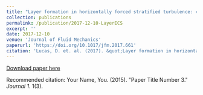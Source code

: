 ```yaml
---
title: "Layer formation in horizontally forced stratified turbulence: connecting exact coherent structures to linear instabilities"
collection: publications
permalink: /publication/2017-12-10-LayerECS
excerpt: ''
date: 2017-12-10
venue: 'Journal of Fluid Mechanics'
paperurl: 'https://doi.org/10.1017/jfm.2017.661'
citation: 'Lucas, D. et. al. (2017). &quot;Layer formation in horizontally forced stratified turbulence: connecting exact coherent structures to linear instabilities&quot; <i>J. Fluid Mech.</i>. 832 pp 409-437'
---
```


[Download paper here](https://www.cambridge.org/core/journals/journal-of-fluid-mechanics/article/layer-formation-in-horizontally-forced-stratified-turbulence-connecting-exact-coherent-structures-to-linear-instabilities/9626B4B3A4700A0FB06DF2D0002328E5)

Recommended citation: Your Name, You. (2015). "Paper Title Number 3." <i>Journal 1</i>. 1(3).

